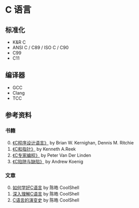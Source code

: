 # C 语言

## 标准化
- K&R C
- ANSI C / C89 / ISO C / C90
- C99
- C11

## 编译器
- GCC
- Clang
- TCC

## 参考资料

### 书籍
0. [《C程序设计语言》](https://book.douban.com/subject/1139336/) by Brian W. Kernighan, Dennis M. Ritchie
0. [《C和指针》](https://book.douban.com/subject/3012360/) by Kenneth A.Reek
0. [《C专家编程》](https://book.douban.com/subject/2377310/) by Peter Van Der Linden
0. [《C陷阱与缺陷》](https://book.douban.com/subject/2778632/) by Andrew Koenig

### 文章
0. [如何学好C语言](http://coolshell.cn/articles/4102.html) by 陈皓 CoolShell
0. [深入理解C语言](http://coolshell.cn/articles/5761.html) by 陈皓 CoolShell
0. [C语言的演变史](http://coolshell.cn/articles/1984.html) by 陈皓 CoolShell
